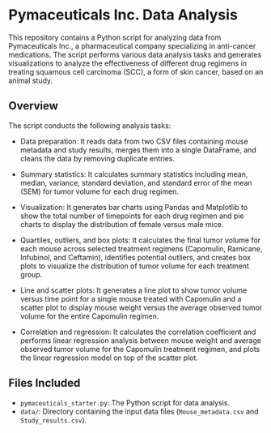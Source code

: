 # Pymaceuticals Inc. Data Analysis

This repository contains a Python script for analyzing data from Pymaceuticals Inc., a pharmaceutical company specializing in anti-cancer medications. The script performs various data analysis tasks and generates visualizations to analyze the effectiveness of different drug regimens in treating squamous cell carcinoma (SCC), a form of skin cancer, based on an animal study.

## Overview

The script conducts the following analysis tasks:

- Data preparation: It reads data from two CSV files containing mouse metadata and study results, merges them into a single DataFrame, and cleans the data by removing duplicate entries.

- Summary statistics: It calculates summary statistics including mean, median, variance, standard deviation, and standard error of the mean (SEM) for tumor volume for each drug regimen.

- Visualization: It generates bar charts using Pandas and Matplotlib to show the total number of timepoints for each drug regimen and pie charts to display the distribution of female versus male mice.

- Quartiles, outliers, and box plots: It calculates the final tumor volume for each mouse across selected treatment regimens (Capomulin, Ramicane, Infubinol, and Ceftamin), identifies potential outliers, and creates box plots to visualize the distribution of tumor volume for each treatment group.

- Line and scatter plots: It generates a line plot to show tumor volume versus time point for a single mouse treated with Capomulin and a scatter plot to display mouse weight versus the average observed tumor volume for the entire Capomulin regimen.

- Correlation and regression: It calculates the correlation coefficient and performs linear regression analysis between mouse weight and average observed tumor volume for the Capomulin treatment regimen, and plots the linear regression model on top of the scatter plot.

## Files Included

- `pymaceuticals_starter.py`: The Python script for data analysis.
- `data/`: Directory containing the input data files (`Mouse_metadata.csv` and `Study_results.csv`).
